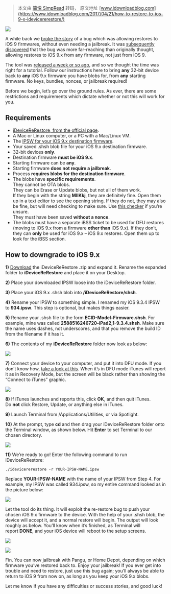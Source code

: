> 本文由 [简悦 SimpRead](http://ksria.com/simpread/) 转码， 原文地址 [www.idownloadblog.com](https://www.idownloadblog.com/2017/04/21/how-to-restore-to-ios-9-x-idevicererestore/)

![](https://cdn-0.idownloadblog.com/wp-content/uploads/2017/03/32-bit-downgrade.jpg)

A while back we [broke the story](https://www.idownloadblog.com/2017/03/08/ios-935-32-bit-downgrade-coming/) of a bug which was allowing restores to iOS 9 firmwares, without even needing a jailbreak. It was [subsequently discovered](https://www.idownloadblog.com/2017/03/30/ios-9-restore-bug-more-powerful/) that the bug was more far-reaching than originally thought, allowing restores to iOS 9.x from any firmware, not just from iOS 9.

The tool was [released a week or so ago](https://www.idownloadblog.com/2017/04/09/idevicererestore/), and so we thought the time was right for a tutorial. Follow our instructions here to bring **any** 32-bit device back to **any** iOS 9.x firmware you have blobs for, from **any** starting firmware. No keys, bundles, nonces, or jailbreak required!

Before we begin, let’s go over the ground rules. As ever, there are some restrictions and requirements which dictate whether or not this will work for you.

Requirements
------------

*   [iDeviceReRestore, from the official page](https://downgrade.party/).
*   A Mac or Linux computer, or a PC with a Mac/Linux VM.
*   The [IPSW for your iOS 9.x destination firmware](https://www.idownloadblog.com/download/).
*   Your saved .shsh blob file for your iOS 9.x destination firmware.
*   32-bit devices **only**.
*   Destination firmware **must be iOS 9.x**.
*   Starting firmware can be **any**.
*   Starting firmware **does not require a jailbreak**.
*   Process **requires blobs for the destination firmware**.
*   The blobs have **specific requirements**.  
    They cannot be OTA blobs.  
    They can be Erase or Update blobs, but not all of them work.  
    If they begin with the string **MIIKkj**, they are definitely fine. Open them up in a text editor to see the opening string. If they do not, they may also be fine, but will need checking to make sure. Use [this checker](https://github.com/axi0mX/apticket-nonce-checker/) if you’re unsure.  
    They must have been saved **without a nonce**.
*   The blobs must have a separate iBSS ticket to be used for DFU restores (moving to iOS 9.x from a firmware **other than** iOS 9.x). If they don’t, they can **only** be used for iOS 9.x – iOS 9.x restores. Open them up to look for the iBSS section.

How to downgrade to iOS 9.x
---------------------------

**1)** [Download](https://downgrade.party/) the iDeviceReRestore .zip and expand it. Rename the expanded folder to **iDeviceReRestore** and place it on your Desktop.

**2)** Place your downloaded IPSW loose into the iDeviceReRestore folder.

**3)** Place your iOS 9.x .shsh blob into **/iDeviceReRestore/shsh**.

**4)** Rename your IPSW to something simple. I renamed my iOS 9.3.4 IPSW to **934.ipsw**. This step is optional, but makes things easier.

**5)** Rename your .shsh file to the form **ECID-Model-Firmware.shsh**. For example, mine was called **2588516246720-iPad2,1-9.3.4.shsh**. Make sure the name uses dashes, not underscores, and that you remove the build ID from the filename if it has it.

**6)** The contents of my **iDeviceReRestore** folder now look as below:

![](https://cdn-0.idownloadblog.com/wp-content/uploads/2017/04/Screen-Shot-2017-04-20-at-02.59.14.png)

**7)** Connect your device to your computer, and put it into DFU mode. If you don’t know how, [take a look at this](https://www.idownloadblog.com/2010/12/01/how-to-put-iphone-in-dfu-mode/). When it’s in DFU mode iTunes will report it as in Recovery Mode, but the screen will be black rather than showing the “Connect to iTunes” graphic.

![](https://cdn-0.idownloadblog.com/wp-content/uploads/2017/04/iDeviceReRestore-DFU-mode.png)

**8)** If iTunes launches and reports this, click **OK**, and then quit iTunes. Do **not** click Restore, Update, or anything else in iTunes.

**9)** Launch Terminal from /Applications/Utilities, or via Spotlight.

**10)** At the prompt, type **cd** and then drag your iDeviceReRestore folder onto the Terminal window, as shown below. Hit **Enter** to set Terminal to our chosen directory.

![](https://cdn-0.idownloadblog.com/wp-content/uploads/2017/04/Screen-Shot-2017-04-20-at-02.59.36.png)

**11)** We’re ready to go! Enter the following command to run iDeviceReRestore:

`./idevicererestore -r YOUR-IPSW-NAME.ipsw`

Replace **YOUR-IPSW-NAME** with the name of your IPSW from Step 4. For example, my IPSW was called 934.ipsw, so my entire command looked as in the picture below:

![](https://cdn-0.idownloadblog.com/wp-content/uploads/2017/04/Screen-Shot-2017-04-20-at-03.05.21.png)

Let the tool do its thing. It will exploit the re-restore bug to push your chosen iOS 9.x firmware to the device. With the help of your .shsh blob, the device will accept it, and a normal restore will begin. The output will look roughly as below. You’ll know when it’s finished, as Terminal will report **DONE**, and your iOS device will reboot to the setup screens.

![](https://cdn-0.idownloadblog.com/wp-content/uploads/2017/04/Screen-Shot-2017-04-20-at-03.09.25.png)

![](https://cdn-0.idownloadblog.com/wp-content/uploads/2017/04/Screen-Shot-2017-04-20-at-03.13.19.png)

Fin. You can now jailbreak with Pangu, or Home Depot, depending on which firmware you’ve restored back to. Enjoy your jailbreak! If you ever get into trouble and need to restore, just use this bug again; you’ll always be able to return to iOS 9 from now on, as long as you keep your iOS 9.x blobs.

Let me know if you have any difficulties or success stories, and good luck!